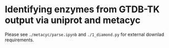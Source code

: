 # Identifying enzymes from GTDB-TK output via uniprot and metacyc

Please see `./metacyc/parse.ipynb` and `./1_diamond.py` for external downlad requirements.
